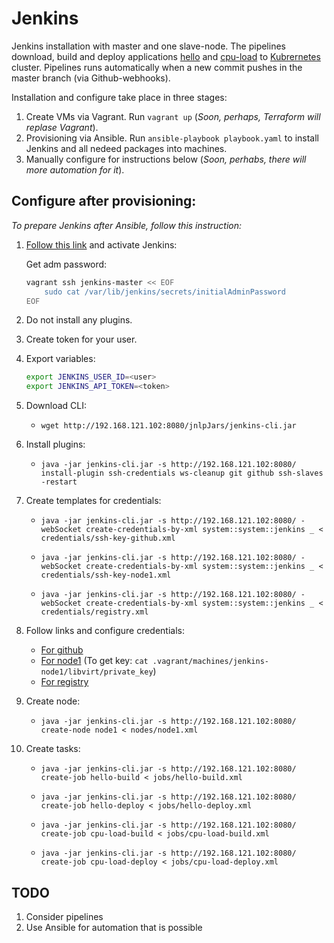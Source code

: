 # Jenkins

Jenkins installation with master and one slave-node. The pipelines download, build and deploy applications [hello](../hello) and [cpu-load](../cpu-load) to [Kubrernetes](../k8s) cluster. Pipelines runs automatically when a new commit pushes in the master branch (via Github-webhooks).

Installation and configure take place in three stages:

1. Create VMs via Vagrant. Run `vagrant up` (*Soon, perhaps, Terraform will replase Vagrant*).
1. Provisioning via Ansible. Run `ansible-playbook playbook.yaml` to install Jenkins and all nedeed packages into machines.
1. Manually configure for instructions below (*Soon, perhabs, there will more automation for it*).

## Configure after provisioning:

*To prepare Jenkins after Ansible, follow this instruction:*

1. [Follow this link](http://192.168.121.102:8080) and activate Jenkins:

    Get adm password:
    ```sh
    vagrant ssh jenkins-master << EOF
        sudo cat /var/lib/jenkins/secrets/initialAdminPassword
    EOF
    ```
1. Do not install any plugins.

1. Create token for your user.

1. Export variables:

    ```bash
    export JENKINS_USER_ID=<user>
    export JENKINS_API_TOKEN=<token>
    ```

1. Download CLI:

    - `wget http://192.168.121.102:8080/jnlpJars/jenkins-cli.jar`

1. Install plugins:

    - `java -jar jenkins-cli.jar -s http://192.168.121.102:8080/ install-plugin ssh-credentials ws-cleanup git github ssh-slaves -restart`

1. Create templates for credentials:

    - `java -jar jenkins-cli.jar -s http://192.168.121.102:8080/ -webSocket create-credentials-by-xml system::system::jenkins _ < credentials/ssh-key-github.xml`

    - `java -jar jenkins-cli.jar -s http://192.168.121.102:8080/ -webSocket create-credentials-by-xml system::system::jenkins _ < credentials/ssh-key-node1.xml`

    - `java -jar jenkins-cli.jar -s http://192.168.121.102:8080/ -webSocket create-credentials-by-xml system::system::jenkins _ < credentials/registry.xml`

1. Follow links and configure credentials:

    - [For github](http://192.168.121.102:8080/credentials/store/system/domain/_/credential/ssh-key-github/update)
    - [For node1](http://192.168.121.102:8080/credentials/store/system/domain/_/credential/ssh-key-node1/update) (To get key: `cat .vagrant/machines/jenkins-node1/libvirt/private_key`)
    - [For registry](http://192.168.121.102:8080/credentials/store/system/domain/_/credential/registry/update)

1. Create node:

    - `java -jar jenkins-cli.jar -s http://192.168.121.102:8080/ create-node node1 < nodes/node1.xml`

1. Create tasks:

    - `java -jar jenkins-cli.jar -s http://192.168.121.102:8080/ create-job hello-build < jobs/hello-build.xml`

    - `java -jar jenkins-cli.jar -s http://192.168.121.102:8080/ create-job hello-deploy < jobs/hello-deploy.xml`

    - `java -jar jenkins-cli.jar -s http://192.168.121.102:8080/ create-job cpu-load-build < jobs/cpu-load-build.xml`

    - `java -jar jenkins-cli.jar -s http://192.168.121.102:8080/ create-job cpu-load-deploy < jobs/cpu-load-deploy.xml`

## TODO

1. Consider pipelines
1. Use Ansible for automation that is possible
